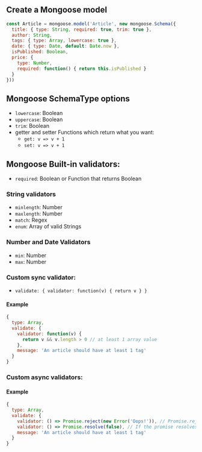 ## Create a Mongoose model

```js
const Article = mongoose.model('Article', new mongoose.Schema({
  title: { type: String, required: true, trim: true },
  author: String,
  tags: { type: Array, lowercase: true },
  date: { type: Date, default: Date.now },
  isPublished: Boolean,
  price: {
    type: Number,
    required: function() { return this.isPublished }
  }
}))
```

## Mongoose SchemaType options

- `lowercase`: Boolean
- `uppercase`: Boolean
- `trim`: Boolean
- getter and setter Functions which return what you want:
  - `get: v => v + 1`
  - `set: v => v + 1`

## Mongoose Built-in validators:

- `required`: Boolean or Function that returns Boolean

### String validators

- `minlength`: Number
- `maxlength`: Number
- `match`: Regex
- `enum`: Array of valid Strings

### Number and Date Validators

- `min`: Number
- `max`: Number

### Custom sync validator:

- `validate: { validator: function(v) { return v } }`

#### Example

```js
{
  type: Array,
  validate: {
    validator: function(v) {
      return v && v.length > 0 // at least 1 array value
    },
    message: 'An article should have at least 1 tag'
  }
}
```

### Custom async validators:

#### Example

```js
{
  type: Array,
  validate: {
    validator: () => Promise.reject(new Error('Oops!')), // Promise.reject, Mongoose will use the given error
    validator: () => Promise.resolve(false), // If the promise resolves to `false`, Mongoose assumes the validator failed and creates an error with the given `message`.
    message: 'An article should have at least 1 tag'
  }
}
```